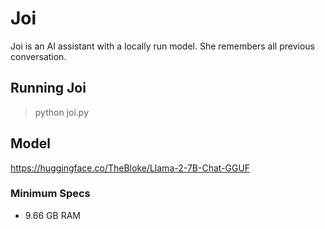 # Joi

Joi is an AI assistant with a locally run model. She remembers all previous conversation.

## Running Joi

> python joi.py

## Model

https://huggingface.co/TheBloke/Llama-2-7B-Chat-GGUF

### Minimum Specs

- 9.66 GB RAM